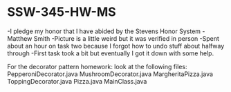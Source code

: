 # SSW-345-HW-MS
-I pledge my honor that I have abided by the Stevens Honor System - Matthew Smith
-Picture is a little weird but it was verified in person
-Spent about an hour on task two because I forgot how to undo stuff about halfway through
-First task took a bit but eventually I got it down with some help.

For the decorator pattern homework: look at the following files:
PepperoniDecorator.java
MushroomDecorator.java
MargheritaPizza.java
ToppingDecorator.java
Pizza.java
MainClass.java

